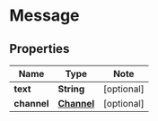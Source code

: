 # Message

## Properties

Name | Type | Note
---- | ---- | ----
**text** | **String** | [optional] 
**channel** | [**Channel**](Channel.md) | [optional] 

